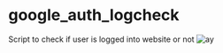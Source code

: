 # google_auth_logcheck
Script to check if user is logged into website or not
![ay](https://github.com/xxAJxx/google_auth_logcheck/assets/45538163/d25b3d96-b575-480d-8142-2e7f7874f9a4)
